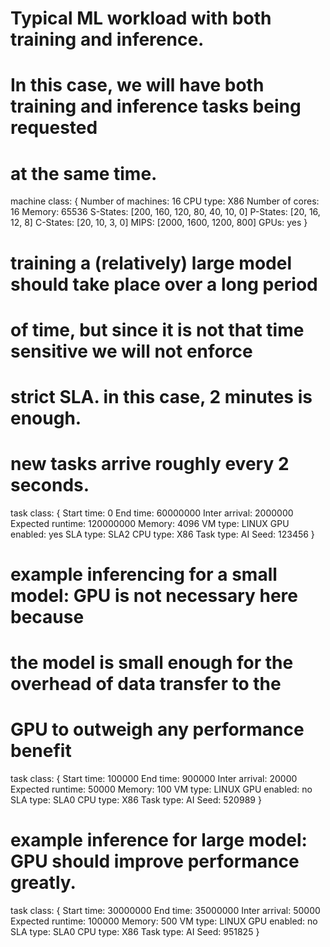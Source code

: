 # Typical ML workload with both training and inference.
# In this case, we will have both training and inference tasks being requested
# at the same time.
machine class:
{
        Number of machines: 16
        CPU type: X86
        Number of cores: 16
        Memory: 65536
        S-States: [200, 160, 120, 80, 40, 10, 0]
        P-States: [20, 16, 12, 8]
        C-States: [20, 10, 3, 0]
        MIPS: [2000, 1600, 1200, 800]
        GPUs: yes
}

# training a (relatively) large model should take place over a long period 
# of time, but since it is not that time sensitive we will not enforce 
# strict SLA. in this case, 2 minutes is enough.
# new tasks arrive roughly every 2 seconds.
task class:
{
        Start time: 0
        End time: 60000000
        Inter arrival: 2000000 
        Expected runtime: 120000000
        Memory: 4096
        VM type: LINUX
        GPU enabled: yes
        SLA type: SLA2
        CPU type: X86
        Task type: AI
        Seed: 123456
}

# example inferencing for a small model: GPU is not necessary here because
# the model is small enough for the overhead of data transfer to the
# GPU to outweigh any performance benefit
task class:
{
        Start time: 100000
        End time: 900000
        Inter arrival: 20000
        Expected runtime: 50000
        Memory: 100
        VM type: LINUX
        GPU enabled: no
        SLA type: SLA0
        CPU type: X86
        Task type: AI
        Seed: 520989
}

# example inference for large model: GPU should improve performance greatly.
task class:
{
        Start time: 30000000
        End time: 35000000
        Inter arrival: 50000
        Expected runtime: 100000
        Memory: 500
        VM type: LINUX
        GPU enabled: no
        SLA type: SLA0
        CPU type: X86
        Task type: AI
        Seed: 951825
}